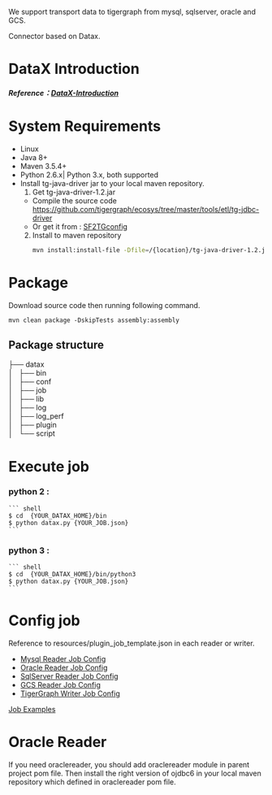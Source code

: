 We support transport data to tigergraph from mysql, sqlserver, oracle and GCS.

Connector based on Datax.
# DataX Introduction
##### Reference：[DataX-Introduction](https://github.com/alibaba/DataX/blob/master/introduction.md)

# System Requirements
- Linux
- Java 8+
- Maven 3.5.4+
- Python 2.6.x| Python 3.x, both supported
- Install tg-java-driver jar to your local maven repository.
   1. Get tg-java-driver-1.2.jar
    - Compile the source code https://github.com/tigergraph/ecosys/tree/master/tools/etl/tg-jdbc-driver
    - Or get it from : [SF2TGconfig](https://github.com/TigerGraph-DevLabs/TG-Snowflake-Connector/tree/main/SF2TGconfig)
    2. Install  to maven repository
       ```bash
       mvn install:install-file -Dfile=/{location}/tg-java-driver-1.2.jar -DgroupId=com.tigergraph -DartifactId=tg-java-driver -Dversion=1.2 -Dpackaging=jar
       ``` 


# Package
Download source code then running following command.
```shell script
mvn clean package -DskipTests assembly:assembly 
```

## Package structure
├── datax <br />
│   ├── bin <br />
│   ├── conf <br />
│   ├── job <br />
│   ├── lib <br />
│   ├── log <br />
│   ├── log_perf <br />
│   ├── plugin <br />
│   └── script <br />

# Execute job 
### python 2 : 
    ``` shell
    $ cd  {YOUR_DATAX_HOME}/bin
    $ python datax.py {YOUR_JOB.json}
    ```
### python 3 :
    ``` shell
    $ cd  {YOUR_DATAX_HOME}/bin/python3
    $ python datax.py {YOUR_JOB.json}
    ```

# Config job
Reference to resources/plugin_job_template.json in each reader or writer.
 * [Mysql Reader Job Config](https://github.com/TigerGraph-DevLabs/TG-Data-Connector/blob/main/mysqlreader/doc/mysqlreader.md)
 * [Oracle Reader Job Config](https://github.com/TigerGraph-DevLabs/TG-Data-Connector/blob/main/oraclereader/doc/oraclereader.md)
 * [SqlServer Reader Job Config](https://github.com/TigerGraph-DevLabs/TG-Data-Connector/blob/main/sqlserverreader/doc/sqlserverreader.md)
 * [GCS Reader Job Config](https://github.com/TigerGraph-DevLabs/TG-Data-Connector/blob/main/gcsreader/doc/gcsreader.md)
 * [TigerGraph Writer Job Config](https://github.com/TigerGraph-DevLabs/TG-Data-Connector/blob/main/tigergraphwriter/doc/tigergraphwriter.md)
 
[Job Examples](https://github.com/TigerGraph-DevLabs/TG-Data-Connector/tree/main/core/src/main/job)

# Oracle Reader
If you need oraclereader, you should add oraclereader module in parent project pom file.
Then install the right version of ojdbc6 in your local maven repository which defined in oraclereader pom file. 

